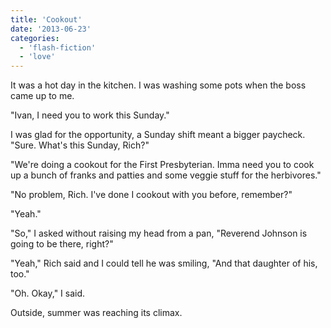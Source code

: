 ```yaml
---
title: 'Cookout'
date: '2013-06-23'
categories:
  - 'flash-fiction'
  - 'love'
---
```


It was a hot day in the kitchen. I was washing some pots when the boss came up
to me.

<!-- truncate -->


"Ivan, I need you to work this Sunday."

I was glad for the opportunity, a Sunday shift meant a bigger paycheck. "Sure.
What's this Sunday, Rich?"

"We're doing a cookout for the First Presbyterian. Imma need you to cook up a
bunch of franks and patties and some veggie stuff for the herbivores."

"No problem, Rich. I've done I cookout with you before, remember?"

"Yeah."

"So," I asked without raising my head from a pan, "Reverend Johnson is going to
be there, right?"

"Yeah," Rich said and I could tell he was smiling, "And that daughter of his,
too."

"Oh. Okay," I said.

Outside, summer was reaching its climax.
